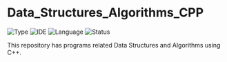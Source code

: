 # Data_Structures_Algorithms_CPP

![Type](https://img.shields.io/badge/Type-DSA-blue.svg)
![IDE](https://img.shields.io/badge/IDE-VSCode-orange.svg)
![Language](https://img.shields.io/badge/Language-C++-yellow)
![Status](https://img.shields.io/badge/Status-InProgress-cherryred.svg)

This repository has programs related Data Structures and Algorithms using C++.
